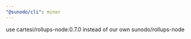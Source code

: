 ```yaml
---
"@sunodo/cli": minor
---
```


use cartesi/rollups-node:0.7.0 instead of our own sunodo/rollups-node
